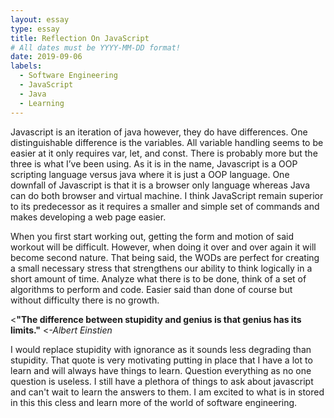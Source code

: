 ```yaml
---
layout: essay
type: essay
title: Reflection On JavaScript
# All dates must be YYYY-MM-DD format!
date: 2019-09-06
labels:
  - Software Engineering
  - JavaScript
  - Java
  - Learning
---
```

Javascript is an iteration of java however, they do have differences. One distinguishable difference is the variables. All variable handling seems to be easier at it only requires var, let, and const. There is probably more but the three is what I’ve been using. As it is in the name, Javascript is a OOP scripting language versus java where it is just a OOP language. One downfall of Javascript is that it is a browser only language whereas Java can do both browser and virtual machine. I think JavaScript remain superior to its predecessor as it requires a smaller and simple set of commands and makes developing a web page easier.

When you first start working out, getting the form and motion of said workout will be difficult. However, when doing it over and over again it will become second nature. That being said, the WODs are perfect for creating a small necessary stress that strengthens our ability to think logically in a short amount of time. Analyze what there is to be done, think of a set of algorithms to perform and code. Easier said than done of course but without difficulty there is no growth. 

<**"The difference between stupidity and genius is that genius has its limits."** 
<*-Albert Einstien*

I would replace stupidity with ignorance as it sounds less degrading than stupidity. That quote is very motivating putting in place that I have a lot to learn and will always have things to learn. Question everything as no one question is useless. I still have a plethora of things to ask about javascript and can't wait to learn the answers to them. I am excited to what is in stored in this this cless and learn more of the world of software engineering.

